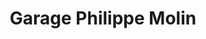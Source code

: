 ---
title: "Garage Philippe Molin"
url: /noyelles-les-vermelles/garage-philippe-molin/
shop: réparation de voitures
---